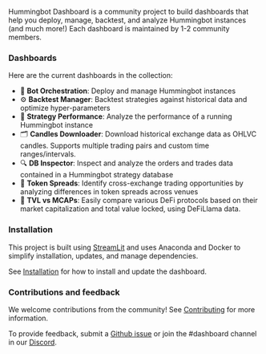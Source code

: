 Hummingbot Dashboard is a community project to build dashboards that help you deploy, manage, backtest, and analyze Hummingbot instances (and much more!) Each dashboard is maintained by 1-2 community members.

### Dashboards

Here are the current dashboards in the collection:

* 🐙 **Bot Orchestration**: Deploy and manage Hummingbot instances
* ⚙️ **Backtest Manager**: Backtest strategies against historical data and optimize hyper-parameters
* 🚀 **Strategy Performance**: Analyze the performance of a running Hummingbot instance
* 🗂 **Candles Downloader**: Download historical exchange data as OHLVC candles. Supports multiple trading pairs and custom time ranges/intervals.
* 🔍 **DB Inspector**: Inspect and analyze the orders and trades data contained in a Hummingbot strategy database
* 🧙 **Token Spreads**: Identify cross-exchange trading opportunities by analyzing differences in token spreads across venues
* 🦉 **TVL vs MCAPs**: Easily compare various DeFi protocols based on their market capitalization and total value locked, using DeFiLlama data.

### Installation

This project is built using [StreamLit](https://streamlit.io/) and uses Anaconda and Docker to simplify installation, updates, and manage dependencies. 

See [Installation](https://github.com/hummingbot/dashboard/blob/main/INSTALLATION.md) for how to install and update the dashboard.

### Contributions and feedback

We welcome contributions from the community! See [Contributing](https://github.com/hummingbot/dashboard/blob/main/CONTRIBUTING.md) for more information.

To provide feedback, submit a [Github issue](https://github.com/hummingbot/dashboard/issues) or join the #dashboard channel in our [Discord](https://discord.gg/hummingbot).
